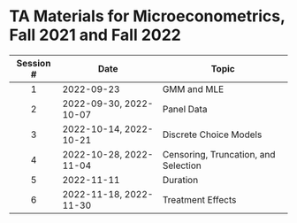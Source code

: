 # TA Materials for Microeconometrics, Fall 2021 and Fall 2022

| Session # 	| Date 	| Topic|
|:---:|---	|---|
|1| 2022-09-23 	| GMM and MLE |
|2| 2022-09-30, 2022-10-07 	| Panel Data |
|3| 2022-10-14, 2022-10-21 	| Discrete Choice Models |
|4| 2022-10-28, 2022-11-04 | Censoring, Truncation, and Selection |
|5| 2022-11-11 | Duration| 
|6| 2022-11-18, 2022-11-30 | Treatment Effects |

